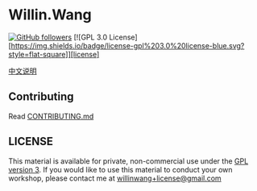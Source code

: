 # Willin.Wang

[![GitHub followers](https://img.shields.io/github/followers/willin?logo=github&style=flat-square&label=)](https://github.com/willin) [![GPL 3.0 License][https://img.shields.io/badge/license-gpl%203.0%20license-blue.svg?style=flat-square]][license]

[中文说明](CONTRIBUTING.md#简体中文)

## Contributing

Read [CONTRIBUTING.md](CONTRIBUTING.md)

## LICENSE

This material is available for private, non-commercial use under the [GPL version 3](LICENSE). If you would like to use this material to conduct your own workshop, please contact me at <willinwang+license@gmail.com>
